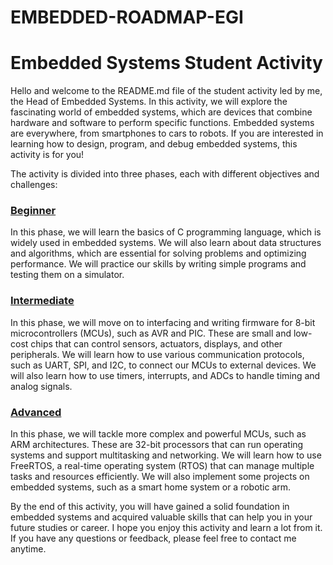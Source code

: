 # EMBEDDED-ROADMAP-EGI
# Embedded Systems Student Activity

Hello and welcome to the README.md file of the student activity led by me, the Head of Embedded Systems. In this activity, we will explore the fascinating world of embedded systems, which are devices that combine hardware and software to perform specific functions. Embedded systems are everywhere, from smartphones to cars to robots. If you are interested in learning how to design, program, and debug embedded systems, this activity is for you!

The activity is divided into three phases, each with different objectives and challenges:

### [Beginner](/beginner)

In this phase, we will learn the basics of C programming language, which is widely used in embedded systems. We will also learn about data structures and algorithms, which are essential for solving problems and optimizing performance. We will practice our skills by writing simple programs and testing them on a simulator.

### [Intermediate](/intermediate)

In this phase, we will move on to interfacing and writing firmware for 8-bit microcontrollers (MCUs), such as AVR and PIC. These are small and low-cost chips that can control sensors, actuators, displays, and other peripherals. We will learn how to use various communication protocols, such as UART, SPI, and I2C, to connect our MCUs to external devices. We will also learn how to use timers, interrupts, and ADCs to handle timing and analog signals.

### [Advanced](/advanced)

In this phase, we will tackle more complex and powerful MCUs, such as ARM architectures. These are 32-bit processors that can run operating systems and support multitasking and networking. We will learn how to use FreeRTOS, a real-time operating system (RTOS) that can manage multiple tasks and resources efficiently. We will also implement some projects on embedded systems, such as a smart home system or a robotic arm.

By the end of this activity, you will have gained a solid foundation in embedded systems and acquired valuable skills that can help you in your future studies or career. I hope you enjoy this activity and learn a lot from it. If you have any questions or feedback, please feel free to contact me anytime.
